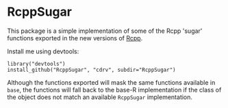 RcppSugar
=========
  
This package is a simple implementation of some of the Rcpp 'sugar' 
functions exported in the new versions of 
[Rcpp](http://cran.r-project.org/web/packages/Rcpp/index.html).

Install me using devtools:

    library("devtools")
    install_github("RcppSugar", "cdrv", subdir="RcppSugar")
    
Although the functions exported will mask the same functions
available in `base`, the functions will fall back to the base-R
implementation if the class of the object does not match an
available `RcppSugar` implementation.